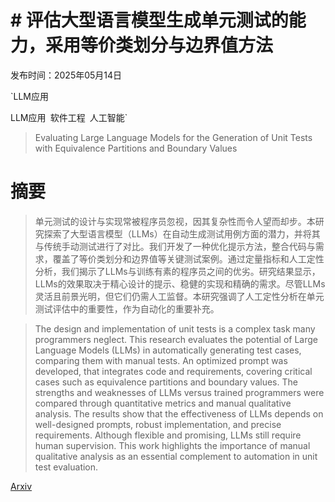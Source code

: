 # # 评估大型语言模型生成单元测试的能力，采用等价类划分与边界值方法

发布时间：2025年05月14日

`LLM应用

LLM应用` `软件工程` `人工智能`

> Evaluating Large Language Models for the Generation of Unit Tests with Equivalence Partitions and Boundary Values

# 摘要

> 单元测试的设计与实现常被程序员忽视，因其复杂性而令人望而却步。本研究探索了大型语言模型（LLMs）在自动生成测试用例方面的潜力，并将其与传统手动测试进行了对比。我们开发了一种优化提示方法，整合代码与需求，覆盖了等价类划分和边界值等关键测试案例。通过定量指标和人工定性分析，我们揭示了LLMs与训练有素的程序员之间的优劣。研究结果显示，LLMs的效果取决于精心设计的提示、稳健的实现和精确的需求。尽管LLMs灵活且前景光明，但它们仍需人工监督。本研究强调了人工定性分析在单元测试评估中的重要性，作为自动化的重要补充。

> The design and implementation of unit tests is a complex task many programmers neglect. This research evaluates the potential of Large Language Models (LLMs) in automatically generating test cases, comparing them with manual tests. An optimized prompt was developed, that integrates code and requirements, covering critical cases such as equivalence partitions and boundary values. The strengths and weaknesses of LLMs versus trained programmers were compared through quantitative metrics and manual qualitative analysis. The results show that the effectiveness of LLMs depends on well-designed prompts, robust implementation, and precise requirements. Although flexible and promising, LLMs still require human supervision. This work highlights the importance of manual qualitative analysis as an essential complement to automation in unit test evaluation.

[Arxiv](https://arxiv.org/abs/2505.09830)